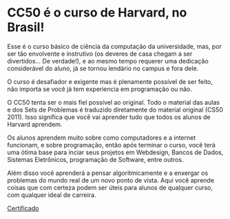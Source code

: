 # CC50 é o curso de Harvard, no Brasil!

Esse é o curso básico de ciência da computação da universidade, mas, por ser tão envolvente e instrutivo (os deveres de casa chegam a ser divertidos... De verdade!), e ao mesmo tempo requerer uma dedicação considerável do aluno, já se tornou lendário no campus e fora dele.

O curso é desafiador e exigente mas é plenamente possível de ser feito, não importa se você já tem experiencia em programação ou não.

O CC50 tenta ser o mais fiel possível ao original. Todo o material das aulas e dos Sets de Problemas é traduzido diretamente do material original (CS50 2011). Isso significa que você vai aprender tudo que todos os alunos de Harvard aprendem.

Os alunos aprendem muito sobre como computadores e a internet funcionam, e sobre programação, então após terminar o curso, você terá uma ótima base para inciar seus projetos em Webdesign, Bancos de Dados, Sistemas Eletrônicos, programação de Software, entre outros.

Além disso você aprenderá a pensar algoritmicamente e a enxergar os problemas do mundo real de um novo ponto de vista. Aqui você aprende coisas que com certeza podem ser úteis para alunos de qualquer curso, com qualquer ideal de carreira.

<a href="cc50Certificate.pdf" type="application/pdf">Certificado</a>
